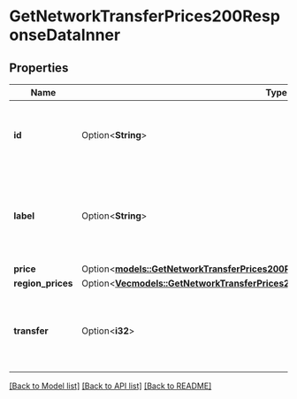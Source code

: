 # GetNetworkTransferPrices200ResponseDataInner

## Properties

Name | Type | Description | Notes
------------ | ------------- | ------------- | -------------
**id** | Option<**String**> | __Read-only__ The ID representing the network transfer price. | [optional][readonly]
**label** | Option<**String**> | __Filterable__, __Read-only__ The network transfer price label is for display purposes only. | [optional][readonly]
**price** | Option<[**models::GetNetworkTransferPrices200ResponseDataInnerPrice**](get_network_transfer_prices_200_response_data_inner_price.md)> |  | [optional]
**region_prices** | Option<[**Vec<models::GetNetworkTransferPrices200ResponseDataInnerRegionPricesInner>**](get_network_transfer_prices_200_response_data_inner_region_prices_inner.md)> |  | [optional]
**transfer** | Option<**i32**> | __Filterable__, __Read-only__ The monthly outbound transfer amount, in MB. | [optional][readonly]

[[Back to Model list]](../README.md#documentation-for-models) [[Back to API list]](../README.md#documentation-for-api-endpoints) [[Back to README]](../README.md)


